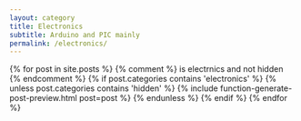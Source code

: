 ```yaml
---
layout: category
title: Electronics
subtitle: Arduino and PIC mainly
permalink: /electronics/
---
```


<div class="posts">
	{% for post in site.posts %}
	    {% comment %} is electrnics and not hidden {% endcomment %}
		{% if post.categories contains 'electronics' %}
		    {% unless post.categories contains 'hidden' %}
			    {% include function-generate-post-preview.html post=post %}
			{% endunless %}
		{% endif %}
	{% endfor %}
</div>